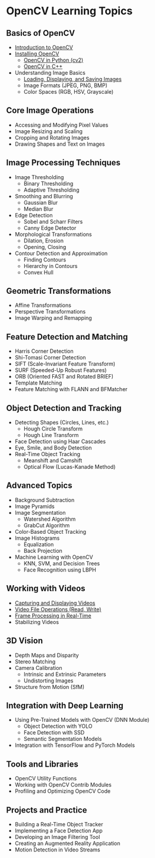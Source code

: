 # OpenCV Learning Topics

## Basics of OpenCV

- [Introduction to OpenCV](#)
- [Installing OpenCV](#)
  - [OpenCV in Python (cv2)](#)
  - [OpenCV in C++](#)
- Understanding Image Basics
  - [Loading, Displaying, and Saving Images](#)
  - Image Formats (JPEG, PNG, BMP)
  - Color Spaces (RGB, HSV, Grayscale)

## Core Image Operations

- Accessing and Modifying Pixel Values
- Image Resizing and Scaling
- Cropping and Rotating Images
- Drawing Shapes and Text on Images

## Image Processing Techniques

- Image Thresholding
  - Binary Thresholding
  - Adaptive Thresholding
- Smoothing and Blurring
  - Gaussian Blur
  - Median Blur
- Edge Detection
  - Sobel and Scharr Filters
  - Canny Edge Detector
- Morphological Transformations
  - Dilation, Erosion
  - Opening, Closing
- Contour Detection and Approximation
  - Finding Contours
  - Hierarchy in Contours
  - Convex Hull

## Geometric Transformations

- Affine Transformations
- Perspective Transformations
- Image Warping and Remapping

## Feature Detection and Matching

- Harris Corner Detection
- Shi-Tomasi Corner Detection
- SIFT (Scale-Invariant Feature Transform)
- SURF (Speeded-Up Robust Features)
- ORB (Oriented FAST and Rotated BRIEF)
- Template Matching
- Feature Matching with FLANN and BFMatcher

## Object Detection and Tracking

- Detecting Shapes (Circles, Lines, etc.)
  - Hough Circle Transform
  - Hough Line Transform
- Face Detection using Haar Cascades
- Eye, Smile, and Body Detection
- Real-Time Object Tracking
  - Meanshift and Camshift
  - Optical Flow (Lucas-Kanade Method)

## Advanced Topics

- Background Subtraction
- Image Pyramids
- Image Segmentation
  - Watershed Algorithm
  - GrabCut Algorithm
- Color-Based Object Tracking
- Image Histograms
  - Equalization
  - Back Projection
- Machine Learning with OpenCV
  - KNN, SVM, and Decision Trees
  - Face Recognition using LBPH

## Working with Videos

- [Capturing and Displaying Videos](#)
- [Video File Operations (Read, Write)](#)
- [Frame Processing in Real-Time](#)
- Stabilizing Videos

## 3D Vision

- Depth Maps and Disparity
- Stereo Matching
- Camera Calibration
  - Intrinsic and Extrinsic Parameters
  - Undistorting Images
- Structure from Motion (SfM)

## Integration with Deep Learning

- Using Pre-Trained Models with OpenCV (DNN Module)
  - Object Detection with YOLO
  - Face Detection with SSD
  - Semantic Segmentation Models
- Integration with TensorFlow and PyTorch Models

## Tools and Libraries

- OpenCV Utility Functions
- Working with OpenCV Contrib Modules
- Profiling and Optimizing OpenCV Code

## Projects and Practice

- Building a Real-Time Object Tracker
- Implementing a Face Detection App
- Developing an Image Filtering Tool
- Creating an Augmented Reality Application
- Motion Detection in Video Streams
